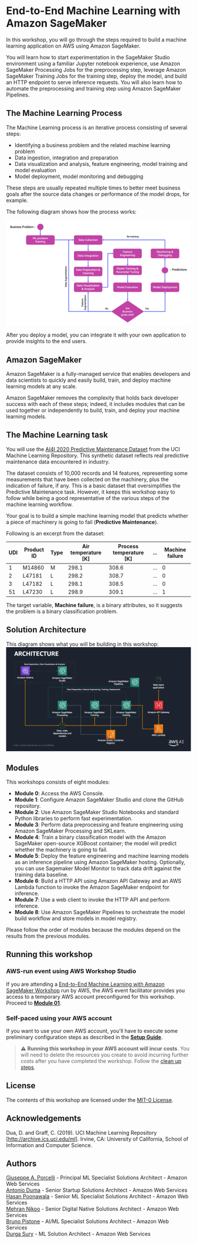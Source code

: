 # End-to-End Machine Learning with Amazon SageMaker

In this workshop, you will go through the steps required to build a machine learning application on AWS using Amazon SageMaker. 

You will learn how to start experimentation in the SageMaker Studio environment using a familiar Jupyter notebook experience, use Amazon SageMaker Processing Jobs for the preprocessing step, leverage Amazon SageMaker Training Jobs for the training step, deploy the model, and build an HTTP endpoint to serve inference requests. You will also learn how to automate the preprocessing and training step using Amazon SageMaker Pipelines. 

## The Machine Learning Process

The Machine Learning process is an iterative process consisting of several steps:

- Identifying a business problem and the related machine learning problem
- Data ingestion, integration and preparation
- Data visualization and analysis, feature engineering, model training and model evaluation
- Model deployment, model monitoring and debugging

These steps are usually repeated multiple times to better meet business goals after the source data changes or performance of the model drops, for example.

The following diagram shows how the process works:

<img src="images/ml_process.png" alt="ML Process" />

After you deploy a model, you can integrate it with your own application to provide insights to the end users.

## Amazon SageMaker

Amazon SageMaker is a fully-managed service that enables developers and data scientists to quickly and easily build, train, and deploy machine learning models at any scale.

Amazon SageMaker removes the complexity that holds back developer success with each of these steps; indeed, it includes modules that can be used together or independently to build, train, and deploy your machine learning models.


## The Machine Learning task

You will use the <a href="https://archive.ics.uci.edu/ml/datasets/AI4I+2020+Predictive+Maintenance+Dataset">AI4I 2020 Predictive Maintenance Dataset</a> from the UCI Machine Learning Repository. This synthetic dataset reflects real predictive maintenance data encountered in industry.

The dataset consists of 10,000 records and 14 features, representing some measurements that have been collected on the machinery, plus the indication of failure, if any. This is a basic dataset that oversimplifies the Predictive Maintenance task. However, it keeps this workshop easy to follow while being a good representative of the various steps of the machine learning workflow.

Your goal is to build a simple machine learning model that predicts whether a piece of machinery is going to fail (<b>Predictive Maintenance</b>).

Following is an excerpt from the dataset:

|UDI|Product ID|Type|Air temperature [K]|Process temperature [K]|...|Machine failure|
|-------|-------|-------|-------|-------|-------|-------|
|1|M14860|M|298.1|308.6|...|0|
|2|L47181|L|298.2|308.7|...|0|
|3|L47182|L|298.1|308.5|...|0|
|51|L47230|L|298.9|309.1|...|1|

The target variable, **Machine failure**, is a binary attributes, so it suggests the problem is a binary classification problem.


## Solution Architecture

This diagram shows what you will be building in this workshop:
<img src="images/architecture.png" alt="Architecture" />


## Modules

This workshops consists of eight modules:

- **Module 0**: Access the AWS Console.
- **Module 1**: Configure Amazon SageMaker Studio and clone the GitHub repository.
- **Module 2**: Use Amazon SageMaker Studio Notebooks and standard Python libraries to perform fast experimentation.
- **Module 3**: Perform data preprocessing and feature engineering using Amazon SageMaker Processing and SKLearn.
- **Module 4**: Train a binary classification model with the Amazon SageMaker open-source XGBoost container; the model will predict whether the machinery is going to fail.
- **Module 5**: Deploy the feature engineering and machine learning models as an inference pipeline using Amazon SageMaker hosting. Optionally, you can use Sagemaker Model Monitor to track data drift against the training data baseline.
- **Module 6**: Build a HTTP API using Amazon API Gateway and an AWS Lambda function to invoke the Amazon SageMaker endpoint for inference.
- **Module 7**: Use a web client to invoke the HTTP API and perform inference.
- **Module 8**: Use Amazon SageMaker Pipelines to orchestrate the model build workflow and store models in model registry.

Please follow the order of modules because the modules depend on the results from the previous modules.

## Running this workshop

### AWS-run event using AWS Workshop Studio
If you are attending a [End-to-End Machine Learning with Amazon SageMaker Workshop](https://catalog.workshops.aws/end-to-end-machine-learning-with-amazon-sagemaker) run by AWS, the AWS event facilitator provides you access to a temporary AWS account preconfigured for this workshop. Proceed to <a href="./01_configure_sagemaker_studio/README.md">**Module 01**</a>.

### Self-paced using your AWS account
If you want to use your own AWS account, you'll have to execute some preliminary configuration steps as described in the **<a href="./setup/README.md">Setup Guide</a>**.

> :warning: **Running this workshop in your AWS account will incur costs**. You will need to delete the resources you create to avoid incurring further costs after you have completed the workshop. Follow the [clean up steps](./cleanup/README.md).


## License

The contents of this workshop are licensed under the [MIT-0 License](./LICENSE).

## Acknowledgements

Dua, D. and Graff, C. (2019). UCI Machine Learning Repository [http://archive.ics.uci.edu/ml]. Irvine, CA: University of California, School of Information and Computer Science.

## Authors

[Giuseppe A. Porcelli](https://it.linkedin.com/in/giuporcelli) - Principal ML Specialist Solutions Architect - Amazon Web Services<br />
[Antonio Duma](https://it.linkedin.com/in/antoniod82) - Senior Startup Solutions Architect - Amazon Web Services <br />
[Hasan Poonawala](https://www.linkedin.com/in/hasanp) - Senior ML Specialist Solutions Architect - Amazon Web Services <br />
[Mehran Nikoo](https://www.linkedin.com/in/mnikoo/) - Senior Digital Native Solutions Architect - Amazon Web Services <br />
[Bruno Pistone](https://www.linkedin.com/in/bpistone) - AI/ML Specialist Solutions Architect - Amazon Web Services<br />
[Durga Sury](https://www.linkedin.com/in/durgasury) - ML Solution Architect - Amazon Web Services<br />